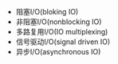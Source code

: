 - 阻塞I/O(bloking IO)
- 非阻塞I/O(nonblocking IO)
- 多路复用I/O(IO multiplexing)
- 信号驱动I/O(signal driven IO)
- 异步I/O(asynchronous IO)

